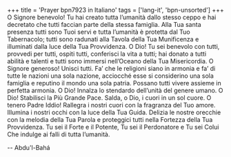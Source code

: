 +++
title = 'Prayer bpn7923 in Italiano'
tags = ['lang-it', 'bpn-unsorted']
+++
O Signore benevolo! Tu hai creato tutta l’umanità dallo stesso ceppo e hai decretato che tutti faccian parte della stessa famiglia. Alla Tua santa presenza tutti sono Tuoi servi e tutta l’umanità è protetta dal Tuo Tabernacolo; tutti sono radunati alla Tavola della Tua Munificenza e illuminati dalla luce della Tua Provvidenza.
O Dio! Tu sei benevolo con tutti, provvedi per tutti, ospiti tutti, conferisci la vita a tutti; hai donato a tutti abilità e talenti e tutti sono immersi nell’Oceano della Tua Misericordia. 
O Signore generoso! Unisci tutti. Fa’ che le religioni siano in armonia e fa’ di tutte le nazioni una sola nazione, acciocché esse si considerino una sola famiglia e reputino il mondo una sola patria. Possano tutti vivere assieme in perfetta armonia. 
O Dio! Innalza lo stendardo dell’unità del genere umano. 
O Dio! Stabilisci la Più Grande Pace. 
Salda, o Dio, i cuori in un sol cuore. 
O tenero Padre Iddio! Rallegra i nostri cuori con la fragranza del Tuo amore. Illumina i nostri occhi con la luce della Tua Guida. Delizia le nostre orecchie con la melodia della Tua Parola e proteggici tutti nella Fortezza della Tua Provvidenza. 
Tu sei il Forte e il Potente, Tu sei il Perdonatore e Tu sei Colui Che indulge ai falli di tutta l’umanità.

-- Abdu'l-Bahá
